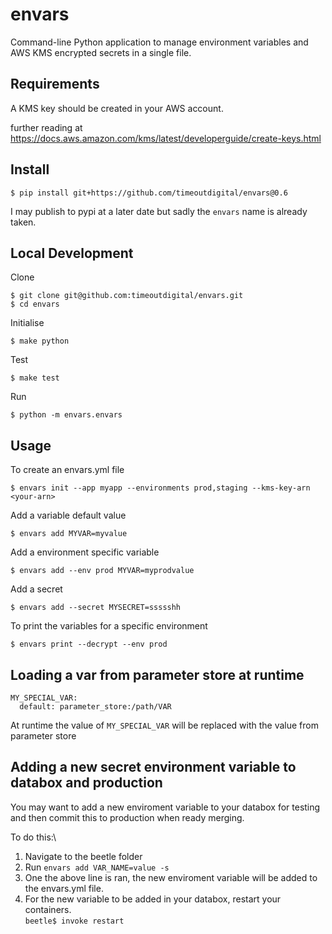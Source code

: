 # envars

Command-line Python application to manage environment variables and AWS KMS encrypted secrets in a single file.

## Requirements

A KMS key should be created in your AWS account.

further reading at https://docs.aws.amazon.com/kms/latest/developerguide/create-keys.html

## Install

```
$ pip install git+https://github.com/timeoutdigital/envars@0.6
```

I may publish to pypi at a later date but sadly the `envars` name is already taken.

## Local Development

Clone

```
$ git clone git@github.com:timeoutdigital/envars.git
$ cd envars
```

Initialise

```
$ make python
```

Test

```
$ make test
```

Run

```
$ python -m envars.envars
```

## Usage

To create an envars.yml file

```
$ envars init --app myapp --environments prod,staging --kms-key-arn <your-arn>
```

Add a variable default value

```
$ envars add MYVAR=myvalue
```

Add a environment specific variable

```
$ envars add --env prod MYVAR=myprodvalue
```
Add a secret

```
$ envars add --secret MYSECRET=ssssshh
```

To print the variables for a specific environment

```
$ envars print --decrypt --env prod
```

Loading a var from **parameter** store at runtime
---------------------------------------------

```
MY_SPECIAL_VAR:
  default: parameter_store:/path/VAR
```

At runtime the value of `MY_SPECIAL_VAR` will be replaced with the value from parameter store

Adding a new secret environment variable to databox and production
---------------------------------------------
You may want to add a new enviroment variable to your databox for testing and then commit this to production when ready merging.

To do this:\
1. Navigate to the beetle folder
2. Run ```envars add VAR_NAME=value -s```
3. One the above line is ran, the new enviroment variable will be added to the envars.yml file.
4. For the new variable to be added in your databox, restart your containers.\
`beetle$ invoke restart`
